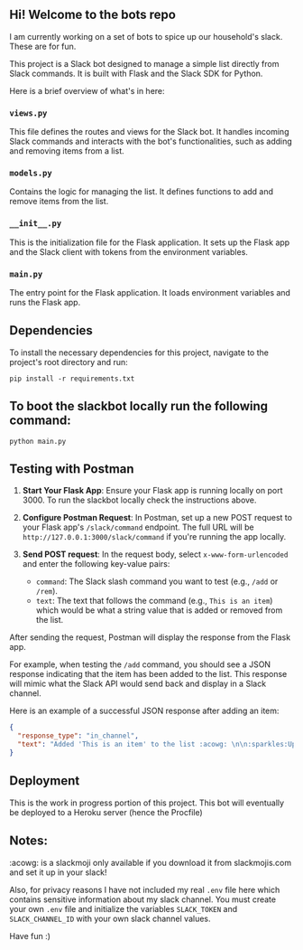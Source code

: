 ## Hi! Welcome to the bots repo

I am currently working on a set of bots to spice up our household's slack. These are for fun.

This project is a Slack bot designed to manage a simple list directly from Slack commands. It is built with Flask and the Slack SDK for Python.

Here is a brief overview of what's in here:

### `views.py`

This file defines the routes and views for the Slack bot. It handles incoming Slack commands and interacts with the bot's functionalities, such as adding and removing items from a list.

### `models.py`

Contains the logic for managing the list. It defines functions to add and remove items from the list.

### `__init__.py`

This is the initialization file for the Flask application. It sets up the Flask app and the Slack client with tokens from the environment variables.

### `main.py`

The entry point for the Flask application. It loads environment variables and runs the Flask app.

## Dependencies

To install the necessary dependencies for this project, navigate to the project's root directory and run:

`pip install -r requirements.txt`

## To boot the slackbot locally run the following command:

`python main.py`

## Testing with Postman

1. **Start Your Flask App**: Ensure your Flask app is running locally on port 3000. To run the slackbot locally check the instructions above.
   
2. **Configure Postman Request**: In Postman, set up a new POST request to your Flask app's `/slack/command` endpoint. The full URL will be `http://127.0.0.1:3000/slack/command` if you're running the app locally.

3. **Send POST request**: In the request body, select `x-www-form-urlencoded` and enter the following key-value pairs:
   - `command`: The Slack slash command you want to test (e.g., `/add` or `/rem`).
   - `text`: The text that follows the command (e.g., `This is an item`) which would be what a string value that is added or removed from the list.

After sending the request, Postman will display the response from the Flask app. 

For example, when testing the `/add` command, you should see a JSON response indicating that the item has been added to the list. This response will mimic what the Slack API would send back and display in a Slack channel.

Here is an example of a successful JSON response after adding an item:

```json
{
  "response_type": "in_channel",
  "text": "Added 'This is an item' to the list :acowg: \n\n:sparkles:Updated wishlist:sparkles:: \n- TEST1"
}
```

## Deployment

This is the work in progress portion of this project. This bot will eventually be deployed to a Heroku server (hence the Procfile)

## Notes:

:acowg: is a slackmoji only available if you download it from slackmojis.com and set it up in your slack!

Also, for privacy reasons I have not included my real `.env` file here which contains sensitive information about my slack channel. You must create your own `.env` file and initialize the variables `SLACK_TOKEN` and `SLACK_CHANNEL_ID` with your own slack channel values.

Have fun :)


